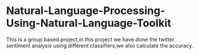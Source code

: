# Natural-Language-Processing-Using-Natural-Language-Toolkit
This is a group based project,in this project we have done the twitter sentiment analysis using different classifiers,we also calculate the accuracy.
